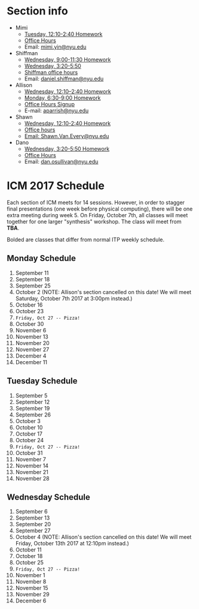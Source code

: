 # Section info
* Mimi
  - [Tuesday, 12:10-2:40 Homework](https://github.com/ITPNYU/ICM-2017/wiki/Homework-Mimi-Tuesday)
  - [Office Hours](https://itp.nyu.edu/inwiki/Signup/Mimi)
  - Email: mimi.yin@nyu.edu
* Shiffman
  * [Wednesday, 9:00-11:30 Homework](https://github.com/ITPNYU/ICM-2017/wiki/Homework-Shiffman-Wednesday-1)  
  * [Wednesday, 3:20-5:50](https://github.com/ITPNYU/ICM-2017/wiki/Homework-Shiffman-Wednesday-2)  
  * [Shiffman office hours](https://itp.nyu.edu/inwiki/Signup/Shiffman)
  - Email: daniel.shiffman@nyu.edu
* Allison
  * [Wednesday, 12:10–2:40 Homework](https://github.com/ITPNYU/ICM-2017/wiki/Homework-Allison-Wednesday)  
  * [Monday, 6:30-9:00 Homework](https://github.com/ITPNYU/ICM-2017/wiki/Homework-Allison-Monday)  
  * [Office Hours Signup](https://calendar.google.com/calendar/selfsched?sstoken=UVBPem9ZRFh0NmxvfGRlZmF1bHR8MmNjMGMxNmNiMDNjN2ZmNWQwMmJhMDg3ZTQ3Y2ZmNWI)
  * E-mail: aparrish@nyu.edu
* Shawn
  * [Wednesday, 12:10-2:40 Homework](https://github.com/ITPNYU/ICM-2017/wiki/Homework-Shawn-Wednesday)
  * [Office hours](https://itp.nyu.edu/inwiki/Signup/Shawn)
  * [Email: Shawn.Van.Every@nyu.edu](mailto:Shawn.Van.Every@nyu.edu)
* Dano
  * [Wednesday, 3:20-5:50 Homework](https://github.com/ITPNYU/ICM-2017/wiki/Homework-Dano-Wednesday)  
  - [Office Hours](https://calendar.google.com/calendar/selfsched?sstoken=UVBlTFZhOVNCTmF0fGRlZmF1bHR8MmU2NTM4NjJmOTJiNTUwM2M0YTBmMzcyZDM4NjRkNmQ)
  - Email: dan.osullivan@nyu.edu

# ICM 2017 Schedule

Each section of ICM meets for 14 sessions. However, in order to stagger final presentations (one week before physical computing), there will be one extra meeting during week 5.  On Friday, October 7th, all classes will meet together for one larger "synthesis" workshop.  The class will meet from **TBA**.

Bolded are classes that differ from normal ITP weekly schedule.

## Monday Schedule
1. September 11
2. September 18
3. September 25
4. October 2 (NOTE: Allison's section cancelled on this date! We will meet Saturday, October 7th 2017 at 3:00pm instead.)
5. October 16
6. October 23
7. ```Friday, Oct 27 -- Pizza!```
8. October 30
9. November 6
10. November 13
11. November 20
12. November 27
13. December 4
14. December 11

## Tuesday Schedule
1. September 5
2. September 12
3. September 19
4. September 26
5. October 3
6. October 10
7. October 17
8. October 24
9. ```Friday, Oct 27 -- Pizza!```
10. October 31
11. November 7
12. November 14
13. November 21
14. November 28

## Wednesday Schedule
1. September 6
2. September 13
3. September 20
4. September 27
5. October 4 (NOTE: Allison's section cancelled on this date! We will meet Friday, October 13th 2017 at 12:10pm instead.)
6. October 11
7. October 18
8. October 25
9. ```Friday, Oct 27 -- Pizza!```
10. November 1
11. November 8
12. November 15
13. November 29
14. December 6
